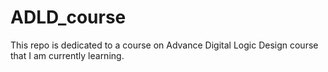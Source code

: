 # ADLD_course
This repo is dedicated to a course on Advance Digital Logic Design course that I am currently learning.
